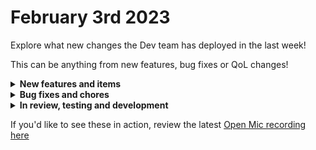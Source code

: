 # February 3rd 2023

Explore what new changes the Dev team has deployed in the last week!

This can be anything from new features, bug fixes or QoL changes!

<details>

<summary><strong>New features and items</strong></summary>

* Improved/refactored cloning - shallow cloning
* Integrated with Orbit

</details>

<details>

<summary><strong>Bug fixes and chores</strong></summary>

* Fixed CW Automate "New Running Script"
* Fixed clone un-linking
* Fixed time Interval sensor doesn't run for all activated orgs
* Fixed cloning bug where workflow timeout was validating against the wrong task timeouts causing some clone requests to hang
* Fixed CloudFront Forbidden error when using ConnectWise Manage generic API calls
* Conditionally show “Run For” section of Triggers if the trigger is able to be run for other orgs
* Prevent sending markdown fields on form submission

</details>

<details>

<summary><strong>In review, testing and development</strong></summary>

* Azure integration
* Add timezone support for cron triggers
* Add ability to favorite actions
* Fix cloning items with circular references
* Allow webhooks to receive workflow output
* Add Rewst Actions for User Invites, Users, and Forms
* Allow users to “favorite” actions
* Microsoft graph subscription triggers
* Add a action to check if an org has MS CSP consent

</details>

If you'd like to see these in action, review the latest [Open Mic recording here](../roc-open-mics/february-3rd-2023-ai-generated-diagnostics.md)
